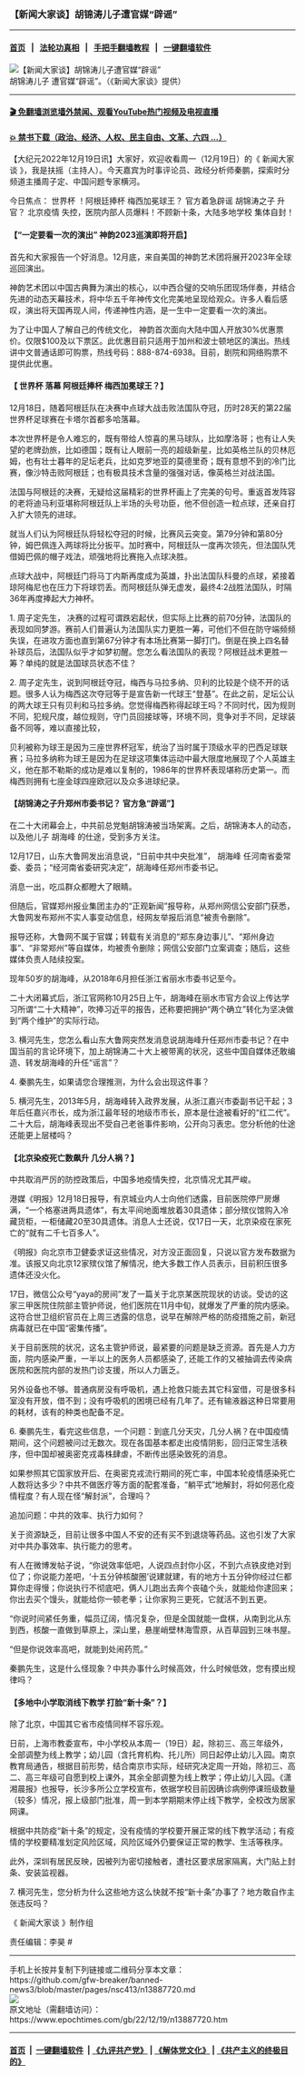 ### 【新闻大家谈】胡锦涛儿子遭官媒“辟谣”
------------------------

#### [首页](https://github.com/gfw-breaker/banned-news3/blob/master/README.md) &nbsp;&nbsp;|&nbsp;&nbsp; [法轮功真相](https://github.com/begood0513/basic/blob/master/README.md)  &nbsp;&nbsp;|&nbsp;&nbsp; [手把手翻墙教程](https://github.com/gfw-breaker/guides/wiki)  &nbsp;&nbsp;|&nbsp;&nbsp; [一键翻墙软件](https://github.com/gfw-breaker/nogfw/blob/master/README.md)  



<div><img alt="【新闻大家谈】胡锦涛儿子遭官媒“辟谣”" class="attachment-djy_600_400 size-djy_600_400 wp-post-image" src="https://i.epochtimes.com/assets/uploads/2022/12/id13887754-9a2a7fa5bbeaec89c1676a4ddc081df9-600x400.jpg"/>
<div class="caption">
 胡锦涛儿子 遭官媒“辟谣”。（《新闻大家谈》提供）
</div></div><hr/>

#### [ 🎬  免翻墙浏览墙外禁闻、观看YouTube热门视频及电视直播](https://github.com/gfw-breaker/HelloWorld)

#### [ 💥  禁书下载（政治、经济、人权、民主自由、文革、六四 ...）](https://github.com/gfw-breaker/books/blob/master/README.md)

<div><p>
 【大纪元2022年12月19日讯】大家好，欢迎收看周一（12月19日）的《
 <ok href="https://www.epochtimes.com/gb/tag/%E6%96%B0%E9%97%BB%E5%A4%A7%E5%AE%B6%E8%B0%88.html">
  新闻大家谈
 </ok>
 》，我是扶摇（主持人）。今天嘉宾为时事评论员、政经分析师秦鹏，探索时分频道主播周子定、中国问题专家横河。
</p>
<p>
 今日焦点：
 <ok href="https://www.epochtimes.com/gb/tag/%E4%B8%96%E7%95%8C%E6%9D%AF.html">
  世界杯
 </ok>
 ！阿根廷捧杯 梅西加冕球王？ 官方着急辟谣 胡锦涛之子 升官？
 <ok href="https://www.epochtimes.com/gb/tag/%E5%8C%97%E4%BA%AC%E7%96%AB%E6%83%85.html">
  北京疫情
 </ok>
 失控，医院内部人员爆料！不顾新十条，大陆多地学校 集体自封！
</p>
<p>
 <center>
 </center>
 <h4>
  【“一定要看一次的演出” 神韵2023巡演即将开启】
 </h4>
 <p>
  首先和大家报告一个好消息。12月底，来自美国的神韵艺术团将展开2023年全球巡回演出。
 </p>
 <p>
  神韵艺术团以中国古典舞为演出的核心，以中西合璧的交响乐团现场伴奏，并结合先进的动态天幕技术，将中华五千年神传文化完美地呈现给观众。许多人看后感叹，演出将天国再现人间，传递神性内涵，是一生中一定要看一次的演出。
 </p>
 <p>
  为了让中国人了解自己的传统文化， 神韵首次面向大陆中国人开放30%优惠票价。仅限$100及以下票区。此优惠目前只适用于加州和波士顿地区的演出。热线讲中文普通话即可购票，热线号码：888-874-6938。目前，剧院和网络购票不提供此优惠。
 </p>
 <h4>
  【
  <ok href="https://www.epochtimes.com/gb/tag/%E4%B8%96%E7%95%8C%E6%9D%AF.html">
   世界杯
  </ok>
  落幕 阿根廷捧杯 梅西加冕球王？】
 </h4>
 <p>
  12月18日，随着阿根廷队在决赛中点球大战击败法国队夺冠，历时28天的第22届世界杯足球赛在卡塔尔首都多哈落幕。
 </p>
 <p>
  本次世界杯是令人难忘的，既有带给人惊喜的黑马球队，比如摩洛哥；也有让人失望的老牌劲旅，比如德国；既有让人眼前一亮的超级新星，比如英格兰队的贝林厄姆，也有壮士暮年的足坛老兵，比如克罗地亚的莫德里奇；既有意想不到的冷门比赛，像沙特击败阿根廷；也有极具技术含量的强强对话，像英格兰对战法国。
 </p>
 <p>
  法国与阿根廷的决赛，无疑给这届精彩的世界杯画上了完美的句号。重返首发阵容的老将迪马利亚堪称阿根廷队上半场的头号功臣，他不但创造一粒点球，还亲自打入扩大领先的进球。
 </p>
 <p>
  就当人们认为阿根廷队将轻松夺冠的时候，比赛风云突变。第79分钟和第80分钟，姆巴佩连入两球将比分扳平。加时赛中，阿根廷队一度再次领先，但法国队凭借姆巴佩的帽子戏法，顽强地将比赛拖入点球决胜。
 </p>
 <p>
  点球大战中，阿根廷门将马丁内斯再度成为英雄，扑出法国队科曼的点球，紧接着琼阿梅尼也在压力下将球罚丢。而阿根廷队弹无虚发，最终4:2战胜法国队，时隔36年再度捧起大力神杯。
 </p>
 <p>
  1. 周子定先生， 决赛的过程可谓跌宕起伏，但实际上比赛的前70分钟，法国队的表现如同梦游。赛前人们普遍认为法国队实力更胜一筹，可他们不但在防守端频频失误，在进攻方面也直到第67分钟才有本场比赛第一脚打门。倒是在换上四名替补球员后，法国队似乎才如梦初醒。您怎么看法国队的表现？阿根廷战术更胜一筹？单纯的就是法国球员状态不佳？
 </p>
 <p>
  2. 周子定先生，说到阿根廷夺冠，梅西与马拉多纳、贝利的比较是个绕不开的话题。很多人认为梅西这次夺冠等于是宣告新一代球王“登基”。在此之前，足坛公认的两大球王只有贝利和马拉多纳。您觉得梅西称得起球王吗？不同时代，因为规则不同，犯规尺度，越位规则，守门员回接球等，环境不同，竞争对手不同，足球装备不同等，难以直接比较，
 </p>
 <p>
  贝利被称为球王是因为三座世界杯冠军，统治了当时属于顶级水平的巴西足球联赛；马拉多纳称为球王是因为在足球这项集体运动中最大限度地展现了个人英雄主义，他在那不勒斯的成功是难以复制的，1986年的世界杯表现堪称历史第一。而梅西则拥有七座金球四座欧冠以及众多进球纪录。
 </p>
 <h4>
  【胡锦涛之子升郑州市委书记？ 官方急“辟谣”】
 </h4>
 <p>
  在二十大闭幕会上，中共前总党魁胡锦涛被当场架离。之后，胡锦涛本人的动态，以及他儿子
  <ok href="https://www.epochtimes.com/gb/tag/%E8%83%A1%E6%B5%B7%E5%B3%B0.html">
   胡海峰
  </ok>
  的仕途，受到多方关注。
 </p>
 <p>
  12月17日，山东大鲁网发出消息说，“日前中共中央批准”，
  <ok href="https://www.epochtimes.com/gb/tag/%E8%83%A1%E6%B5%B7%E5%B3%B0.html">
   胡海峰
  </ok>
  任河南省委常委、委员；“经河南省委研究决定”，胡海峰任郑州市委书记。
 </p>
 <p>
  消息一出，吃瓜群众都瞪大了眼睛。
 </p>
 <p>
  但随后，官媒郑州报业集团主办的“正观新闻”报导称，从郑州网信公安部门获悉，大鲁网发布郑州不实人事变动信息，经网友举报后消息“被责令删除”。
 </p>
 <p>
  报导还称，大鲁网不属于官媒；转载有关消息的“郑东身边事儿”、“郑州身边事”、“非常郑州”等自媒体，均被责令删除；网信公安部门立案调查；随后，这些媒体负责人陆续投案。
 </p>
 <p>
  现年50岁的胡海峰，从2018年6月担任浙江省丽水市委书记至今。
 </p>
 <p>
  二十大闭幕式后，浙江官网称10月25日上午，胡海峰在丽水市官方会议上传达学习所谓“二十大精神”，吹捧习近平的报告，还称要把拥护“两个确立”转化为坚决做到“两个维护”的实际行动。
 </p>
 <p>
  3. 横河先生，您怎么看山东大鲁网突然发消息说胡海峰升任郑州市委书记？在中国当前的言论环境下，加上胡锦涛二十大上被带离的状况，这些中国自媒体还敢编造、转发胡海峰的升任“谣言”？
 </p>
 <p>
  4. 秦鹏先生，如果请您合理推测，为什么会出现这件事？
 </p>
 <p>
  5. 横河先生，2013年5月，胡海峰转入政界发展，从浙江嘉兴市委副书记干起；3年后任嘉兴市长，成为浙江最年轻的地级市市长，原本是仕途被看好的“红二代”。二十大后，胡海峰表现出不受自己老爸事件影响，公开向习表忠。您分析他的仕途还能更上层楼吗？
 </p>
 <h4>
  ​​【北京染疫死亡数飙升 几分人祸？】
 </h4>
 <p>
  中共取消严厉的防控政策后，中国多地疫情失控，北京情况尤其严峻。
 </p>
 <p>
  港媒《明报》12月18日报导，有京城业内人士向他们透露，目前医院停尸房爆满，“一个格塞进两具遗体”，有太平间地面堆放着30具遗体；部分殡仪馆购入冷藏货柜，一柜储藏20至30具遗体。消息人士还说，仅17日一天，北京染疫在家死亡的“就有二千七百多人”。
 </p>
 <p>
  《明报》向北京市卫健委求证这些情况，对方没正面回复，只说以官方发布数据为准。该报又向北京12家殡仪馆了解情况，绝大多数工作人员表示，目前积压很多遗体还没火化。
 </p>
 <p>
  17日，微信公众号“yaya的房间”发了一篇关于北京某医院现状的访谈。受访的这家三甲医院住院部主管护师说，他们医院在11月中旬，就爆发了严重的院内感染。这符合世卫组织官员在上周三透露的信息，说早在解除严格的防疫措施之前，新冠病毒就已在中国“密集传播”。
 </p>
 <p>
  关于目前医院的状况，这名主管护师说，最紧要的问题是缺乏资源。首先是人力方面，院内感染严重，一半以上的医务人员都感染了, 还能工作的又被抽调去传染病医院和医院内部的发热门诊支援，所以人力匮乏。
 </p>
 <p>
  另外设备也不够。普通病房没有呼吸机，遇上抢救只能去其它科室借，可是很多科室没有开放，借不到；没有呼吸机的困境已经有几年了。还有输液器这种日常要用的耗材，该有的种类也配备不足。
 </p>
 <p>
  6. 秦鹏先生，看完这些信息，一个问题：到底几分天灾，几分人祸？在中国疫情期间，这个问题被问过无数次。现在各国基本都走出疫情阴影，回归正常生活秩序，但中国却被奥密克戎毒株肆虐，不断传出感染致死的消息。
 </p>
 <p>
  如果参照其它国家放开后、在奥密克戎流行期间的死亡率，中国本轮疫情感染死亡人数将达多少？中共不做医疗等方面的配套准备，“躺平式”地解封，将如何恶化疫情程度？有人现在怪“解封派”，合理吗？
 </p>
 <p>
  追加问题：中共的效率、执行力如何？
 </p>
 <p>
  关于资源缺乏，目前让很多中国人不安的还有买不到退烧等药品。这也引发了大家对中共办事效率、执行能力的思考。
 </p>
 <p>
  有人在微博发帖子说，“你说效率低吧，人说四点封你小区，不到六点铁皮绝对到位了；你说能力差吧，‘十五分钟核酸圈’说建就建，有的地方十五分钟你经过仨都算你走得慢；你说执行不彻底吧，俩人儿跑出去奔个丧磕个头，就能给你逮回来；你出去买个馒头，就能给你一顿老拳；让你家狗三更死，它就活不到五更。
 </p>
 <p>
  “你说时间紧任务重，幅员辽阔，情况复杂，但是全国就能一盘棋，从南到北从东到西，核酸一直做到草原上，深山里，悬崖峭壁林海雪原，从百草园到三味书屋。
 </p>
 <p>
  “但是你说效率高吧，就能到处闹药荒。”
 </p>
 <p>
  秦鹏先生，这是什么怪现象？中共办事什么时候高效，什么时候低效，您有摸出规律吗？
 </p>
 <h4>
  【多地中小学取消线下教学 打脸“新十条”？】
 </h4>
 <p>
  除了北京，中国其它省市疫情同样不容乐观。
 </p>
 <p>
  日前，上海市教委宣布，中小学校从本周一（19日）起，除初三、高三年级外，全部调整为线上教学；幼儿园（含托育机构、托儿所）同日起停止幼儿入园。南京教育局通告，根据目前形势，结合南京市实际，经研究决定周一开始，除初三、高二、高三年级可自愿到校上课外，其余全部调整为线上教学；停止幼儿入园。《潇湘晨报》也报导，长沙多所公立学校宣布，依据学校目前因确诊病例停课班级数量（较多）情况，报上级部门批准，周一到本学期期末停止线下教学，全校改为居家网课。
 </p>
 <p>
  根据中共防疫“新十条”的规定，没有疫情的学校要开展正常的线下教学活动；有疫情的学校要精准划定风险区域，风险区域外仍要保证正常的教学、生活等秩序。
 </p>
 <p>
  此外，深圳有居民反映，因被列为密切接触者，遭社区要求居家隔离，大门贴上封条、安装监视器。
 </p>
 <p>
  7. 横河先生，您分析为什么这些地方这么快就不按“新十条”办事了？地方敢自作主张违反吗？
 </p>
 <p>
  《
  <ok href="https://www.ganjingworld.com/zh-TW/channel/uf628CoqHRVCc">
   新闻大家谈
  </ok>
  》制作组
 </p>
 <p>
  责任编辑：李昊 #
 </p>
</p></div>
<hr/>
手机上长按并复制下列链接或二维码分享本文章：<br/>
https://github.com/gfw-breaker/banned-news3/blob/master/pages/nsc413/n13887720.md <br/>
<a href='https://github.com/gfw-breaker/banned-news3/blob/master/pages/nsc413/n13887720.md'><img src='https://github.com/gfw-breaker/banned-news3/blob/master/pages/nsc413/n13887720.md.png'/></a> <br/>
原文地址（需翻墙访问）：https://www.epochtimes.com/gb/22/12/19/n13887720.htm


------------------------
#### [首页](https://github.com/gfw-breaker/banned-news3/blob/master/README.md) &nbsp;|&nbsp; [一键翻墙软件](https://github.com/gfw-breaker/nogfw/blob/master/README.md) &nbsp;| [《九评共产党》](https://github.com/gfw-breaker/9ping.md/blob/master/README.md#九评之一评共产党是什么) | [《解体党文化》](https://github.com/gfw-breaker/jtdwh.md/blob/master/README.md) | [《共产主义的终极目的》](https://github.com/gfw-breaker/gczydzjmd.md/blob/master/README.md)


<img src='http://gfw-breaker.win/banned-news3/pages/nsc413/n13887720.md' width='0px' height='0px'/>